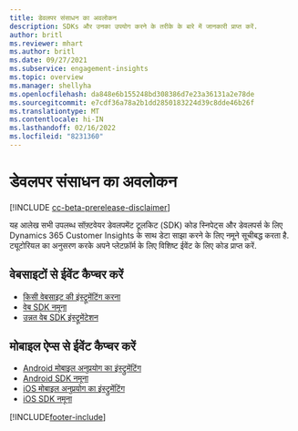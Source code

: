 ```yaml
---
title: डेवलपर संसाधन का अवलोकन
description: SDKs और उनका उपयोग करने के तरीके के बारे में जानकारी प्राप्त करें.
author: britl
ms.reviewer: mhart
ms.author: britl
ms.date: 09/27/2021
ms.subservice: engagement-insights
ms.topic: overview
ms.manager: shellyha
ms.openlocfilehash: da848e6b155248bd308386d7e23a36131a2e78de
ms.sourcegitcommit: e7cdf36a78a2b1dd2850183224d39c8dde46b26f
ms.translationtype: MT
ms.contentlocale: hi-IN
ms.lasthandoff: 02/16/2022
ms.locfileid: "8231360"
---
```

# <a name="developer-resources-overview"></a>डेवलपर संसाधन का अवलोकन

[!INCLUDE [cc-beta-prerelease-disclaimer](includes/cc-beta-prerelease-disclaimer.md)]

यह आलेख सभी उपलब्ध सॉफ़्टवेयर डेवलपमेंट टूलकिट (SDK) कोड स्निपेट्स और डेवलपर्स के लिए Dynamics 365 Customer Insights के साथ डेटा साझा करने के लिए नमूने सूचीबद्ध करता है. ट्यूटोरियल का अनुसरण करके अपने प्लेटफ़ॉर्म के लिए विशिष्ट ईवेंट के लिए कोड प्राप्त करें.

## <a name="capture-events-from-websites"></a>वेबसाइटों से ईवेंट कैप्चर करें

- [किसी वेबसाइट की इंस्ट्रूमेंटिंग करना](instrument-website.md)
- [वेब SDK नमूना](websdk-sample.md)
- [उन्नत वेब SDK इंस्ट्रूमेंटेशन](advanced-SDK-implementation.md)

## <a name="capture-events-from-mobile-apps"></a>मोबाइल ऐप्स से ईवेंट कैप्चर करें

- [Android मोबाइल अनुप्रयोग का इंस्ट्रुमेंटिंग](get-started-android.md)
- [Android SDK नमूना](androidsdk-sample.md)
- [iOS मोबाइल अनुप्रयोग का इंस्ट्रुमेंटिंग](get-started-ios.md)
- [iOS SDK नमूना](iossdk-sample.md)

[!INCLUDE[footer-include](../includes/footer-banner.md)]
